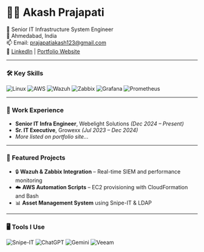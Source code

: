 # 👨‍💻 Akash Prajapati

🚀 Senior IT Infrastructure System Engineer  
📍 Ahmedabad, India  
📫 Email: prajapatiakash123@gmail.com  
🔗 [LinkedIn](https://www.linkedin.com/in/akash-prajapati-b74905164) | [Portfolio Website](https://akashvicky1.github.io)

---

### 🛠️ Key Skills
![Linux](icons/linux.svg) ![AWS](icons/amazon-web-services.svg) ![Wazuh](icons/Wazuh.svg) ![Zabbix](icons/zabbix.svg) ![Grafana](icons/grafana.svg) ![Prometheus](icons/prometheus.svg)

---

### 💼 Work Experience
- **Senior IT Infra Engineer**, Webelight Solutions *(Dec 2024 – Present)*
- **Sr. IT Executive**, Growexx *(Jul 2023 – Dec 2024)*
- _More listed on portfolio site..._

---

### 📁 Featured Projects
- 🔒 **Wazuh & Zabbix Integration** – Real-time SIEM and performance monitoring
- ☁️ **AWS Automation Scripts** – EC2 provisioning with CloudFormation and Bash
- 📊 **Asset Management System** using Snipe-IT & LDAP

---

### 🖥️ Tools I Use
![Snipe-IT](icons/snipe.svg) ![ChatGPT](icons/chatgpt-icon.svg) ![Gemini](icons/Google_Gemini_logo.svg) ![Veeam](icons/veeam.svg)
